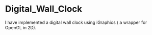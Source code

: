 # Digital_Wall_Clock 
 I have implemented a digital wall clock using iGraphics ( a wrapper for OpenGL in 2D).
